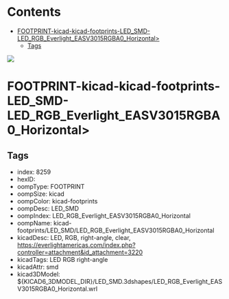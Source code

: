 



Contents
========

* [FOOTPRINT-kicad-kicad-footprints-LED_SMD-LED_RGB_Everlight_EASV3015RGBA0_Horizontal>](#footprint-kicad-kicad-footprints-led_smd-led_rgb_everlight_easv3015rgba0_horizontal)
	* [Tags](#tags)
  
![][im]
# FOOTPRINT-kicad-kicad-footprints-LED_SMD-LED_RGB_Everlight_EASV3015RGBA0_Horizontal>

## Tags

- index: 8259
- hexID: 
- oompType: FOOTPRINT
- oompSize: kicad
- oompColor: kicad-footprints
- oompDesc: LED_SMD
- oompIndex: LED_RGB_Everlight_EASV3015RGBA0_Horizontal
- oompName: kicad-footprints/LED_SMD/LED_RGB_Everlight_EASV3015RGBA0_Horizontal
- kicadDesc: LED, RGB, right-angle, clear, https://everlightamericas.com/index.php?controller=attachment&id_attachment=3220
- kicadTags: LED RGB right-angle
- kicadAttr: smd
- kicad3DModel: ${KICAD6_3DMODEL_DIR}/LED_SMD.3dshapes/LED_RGB_Everlight_EASV3015RGBA0_Horizontal.wrl



[im]: image.png
